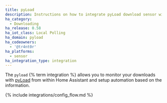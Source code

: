 ```yaml
---
title: pyLoad
description: Instructions on how to integrate pyLoad download sensor within Home Assistant.
ha_category:
  - Downloading
ha_release: 0.58
ha_iot_class: Local Polling
ha_domain: pyload
ha_codeowners:
  - '@tr4nt0r'
ha_platforms:
  - sensor
ha_integration_type: integration
---
```


The `pyload` {% term integration %} allows you to monitor your downloads with [pyLoad](https://pyload.net/) from within Home Assistant and setup automation based on the information.

{% include integrations/config_flow.md %}
